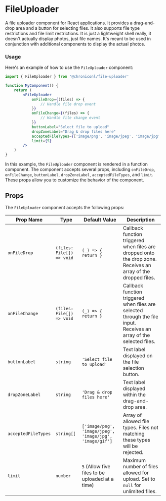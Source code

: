 # FileUploader

A file uploader component for React applications. It provides a drag-and-drop area and a button for selecting files. It also supports file type restrictions and file limit restrictions. It is just a lightweight shell really, it doesn't actually display photos, just file names. It's meant to be used in conjunction with additional components to display the actual photos.

### Usage

Here's an example of how to use the `FileUploader` component:

```jsx
import { FileUploader } from '@chroniconl/file-uploader'

function MyComponent() {
	return (
		<FileUploader
			onFileDrop={(files) => {
				// Handle file drop event
			}}
			onFileChange={(files) => {
				// Handle file change event
			}}
			buttonLabel="Select file to upload"
			dropZoneLabel="Drag & drop files here"
			acceptedFileTypes={['image/png', 'image/jpeg', 'image/jpg', 'image/gif']}
			limit={5}
		/>
	)
}
```

In this example, the `FileUploader` component is rendered in a function component. The component accepts several props, including `onFileDrop`, `onFileChange`, `buttonLabel`, `dropZoneLabel`, `acceptedFileTypes`, and `limit`. These props allow you to customize the behavior of the component.

## Props

The `FileUploader` component accepts the following props:

| Prop Name           | Type                      | Default Value                                           | Description                                                                                                          |
| ------------------- | ------------------------- | ------------------------------------------------------- | -------------------------------------------------------------------------------------------------------------------- |
| `onFileDrop`        | `(files: File[]) => void` | `(_) => { return }`                                     | Callback function triggered when files are dropped onto the drop zone. Receives an array of the dropped files.       |
| `onFileChange`      | `(files: File[]) => void` | `(_) => { return }`                                     | Callback function triggered when files are selected through the file input. Receives an array of the selected files. |
| `buttonLabel`       | `string`                  | `'Select file to upload'`                               | Text label displayed on the file selection button.                                                                   |
| `dropZoneLabel`     | `string`                  | `'Drag & drop files here'`                              | Text label displayed within the drag-and-drop area.                                                                  |
| `acceptedFileTypes` | `string[]`                | `['image/png', 'image/jpeg', 'image/jpg', 'image/gif']` | Array of allowed file types. Files not matching these types will be rejected.                                        |
| `limit`             | `number`                  | `5` (Allow five files to be uploaded at a time)         | Maximum number of files allowed for upload. Set to `null` for unlimited files.                                       |
